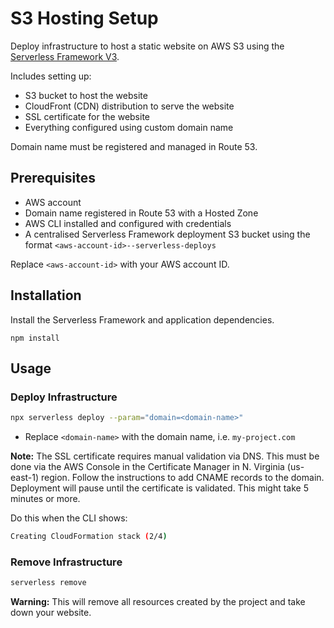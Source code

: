 # S3 Hosting Setup

Deploy infrastructure to host a static website on AWS S3 using the [Serverless Framework V3](https://www.serverless.com/).

Includes setting up:

- S3 bucket to host the website
- CloudFront (CDN) distribution to serve the website
- SSL certificate for the website
- Everything configured using custom domain name

Domain name must be registered and managed in Route 53.

## Prerequisites

- AWS account
- Domain name registered in Route 53 with a Hosted Zone
- AWS CLI installed and configured with credentials
- A centralised Serverless Framework deployment S3 bucket using the format `<aws-account-id>--serverless-deploys`

Replace `<aws-account-id>` with your AWS account ID.

## Installation

Install the Serverless Framework and application dependencies.

```
npm install
```

## Usage

### Deploy Infrastructure

```bash
npx serverless deploy --param="domain=<domain-name>"
```

- Replace `<domain-name>` with the domain name, i.e. `my-project.com`

**Note:** The SSL certificate requires manual validation via DNS. This must be done via the AWS Console in the
Certificate Manager in N. Virginia (us-east-1) region. Follow the instructions to add CNAME records to the domain.
Deployment will pause until the certificate is validated. This might take 5 minutes or more.

Do this when the CLI shows:

```bash
Creating CloudFormation stack (2/4)
```

### Remove Infrastructure

```bash
serverless remove
```

**Warning:** This will remove all resources created by the project and take down your website.
